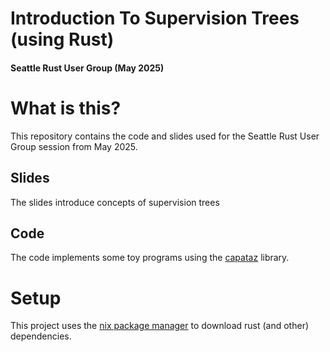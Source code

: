 # Introduction To Supervision Trees (using Rust)
#### Seattle Rust User Group (May 2025)

# What is this?

This repository contains the code and slides used for the Seattle Rust User Group
session from May 2025.

## Slides

The slides introduce concepts of supervision trees

## Code

The code implements some toy programs using the
[capataz](https://github.com/capatazlib/rust-capataz) library.

# Setup

This project uses the [nix package manager](https://nixos.org/download/) to download rust
(and other) dependencies.
